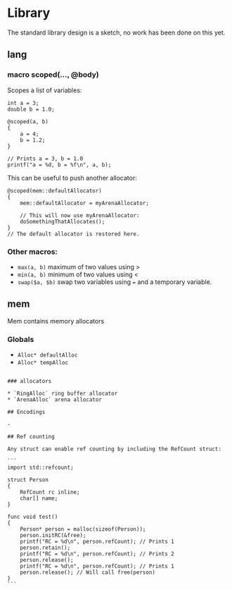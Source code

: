 # Library

The standard library design is a sketch, no work has been done on this yet.


## lang

### macro scoped(..., @body)

Scopes a list of variables:

```
int a = 3;
double b = 1.0;

@scoped(a, b)
{
    a = 4;
    b = 1.2;    
}

// Prints a = 3, b = 1.0
printf("a = %d, b = %f\n", a, b);
```

This can be useful to push another allocator:

```
@scoped(mem::defaultAllocator)
{
    mem::defaultAllocator = myArenaAllocator;
    
    // This will now use myArenaAllocator:
    doSomethingThatAllocates();
}
// The default allocator is restored here.
```

### Other macros:

* `max(a, b)` maximum of two values using >
* `min(a, b)` minimum of two values using <
* `swap($a, $b)` swap two variables using `=` and a temporary variable.

## mem

Mem contains memory allocators

### Globals

* `Alloc* defaultAlloc`
* `Alloc* tempAlloc`
````

### allocators

* `RingAlloc` ring buffer allocator
* `ArenaAlloc` arena allocator

## Encodings

- 

## Ref counting

Any struct can enable ref counting by including the RefCount struct:

```
import std::refcount;

struct Person
{
    RefCount rc inline;
    char[] name;
}

func void test()
{
    Person* person = malloc(sizeof(Person));
    person.initRC(&free);
    printf("RC = %d\n", person.refCount); // Prints 1
    person.retain();
    printf("RC = %d\n", person.refCount); // Prints 2
    person.release(); 
    printf("RC = %d\n", person.refCount); // Prints 1
    person.release(); // Will call free(person)        
}
```
